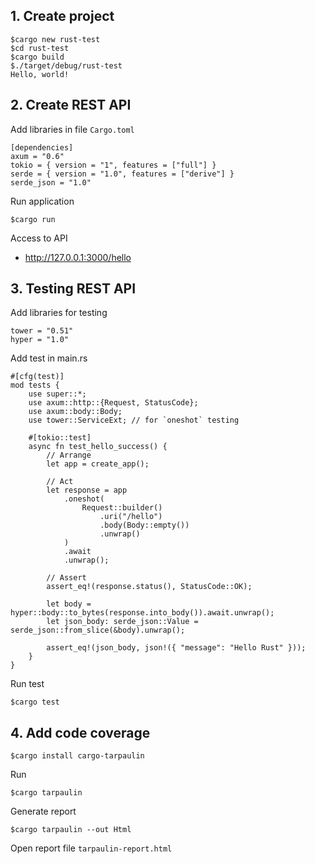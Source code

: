 ## 1. Create project
```
$cargo new rust-test
$cd rust-test
$cargo build
$./target/debug/rust-test 
Hello, world!
```

## 2. Create REST API

Add libraries in file `Cargo.toml`
```
[dependencies]
axum = "0.6"
tokio = { version = "1", features = ["full"] }
serde = { version = "1.0", features = ["derive"] }
serde_json = "1.0"
```

Run application
```
$cargo run
```

Access to API
* http://127.0.0.1:3000/hello

## 3. Testing REST API
Add libraries for testing
```
tower = "0.51"
hyper = "1.0"
```

Add test in main.rs
```
#[cfg(test)]
mod tests {
    use super::*;
    use axum::http::{Request, StatusCode};
    use axum::body::Body;
    use tower::ServiceExt; // for `oneshot` testing

    #[tokio::test]
    async fn test_hello_success() {
        // Arrange
        let app = create_app();

        // Act
        let response = app
            .oneshot(
                Request::builder()
                    .uri("/hello")
                    .body(Body::empty())
                    .unwrap()
            )
            .await
            .unwrap();

        // Assert
        assert_eq!(response.status(), StatusCode::OK);

        let body = hyper::body::to_bytes(response.into_body()).await.unwrap();
        let json_body: serde_json::Value = serde_json::from_slice(&body).unwrap();

        assert_eq!(json_body, json!({ "message": "Hello Rust" }));
    }
}
```

Run test
```
$cargo test
```

## 4. Add code coverage
```
$cargo install cargo-tarpaulin
```

Run
```
$cargo tarpaulin
```

Generate report
```
$cargo tarpaulin --out Html
```
Open report file `tarpaulin-report.html`
